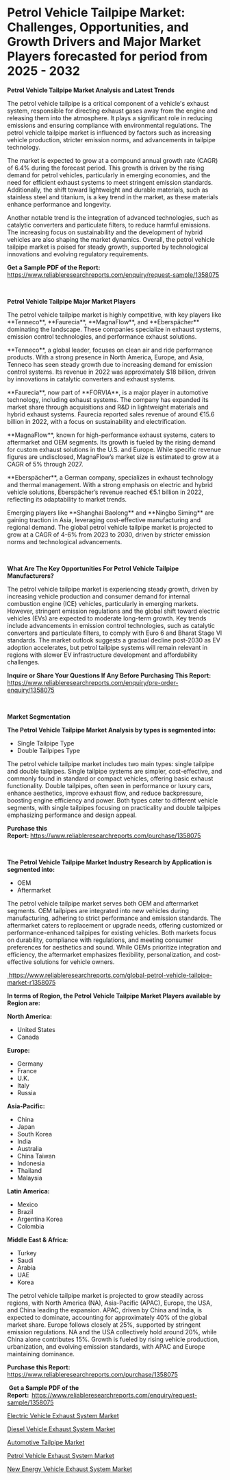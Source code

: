<p><h1>Petrol Vehicle Tailpipe Market: Challenges, Opportunities, and Growth Drivers and Major Market Players forecasted for period from 2025 - 2032</h1></p><p><strong>Petrol Vehicle Tailpipe Market Analysis and Latest Trends</strong></p>
<p><p>The petrol vehicle tailpipe is a critical component of a vehicle's exhaust system, responsible for directing exhaust gases away from the engine and releasing them into the atmosphere. It plays a significant role in reducing emissions and ensuring compliance with environmental regulations. The petrol vehicle tailpipe market is influenced by factors such as increasing vehicle production, stricter emission norms, and advancements in tailpipe technology.</p><p>The market is expected to grow at a compound annual growth rate (CAGR) of 6.4% during the forecast period. This growth is driven by the rising demand for petrol vehicles, particularly in emerging economies, and the need for efficient exhaust systems to meet stringent emission standards. Additionally, the shift toward lightweight and durable materials, such as stainless steel and titanium, is a key trend in the market, as these materials enhance performance and longevity.</p><p>Another notable trend is the integration of advanced technologies, such as catalytic converters and particulate filters, to reduce harmful emissions. The increasing focus on sustainability and the development of hybrid vehicles are also shaping the market dynamics. Overall, the petrol vehicle tailpipe market is poised for steady growth, supported by technological innovations and evolving regulatory requirements.</p></p>
<p><strong>Get a Sample PDF of the Report:&nbsp;</strong> <a href="https://www.reliableresearchreports.com/enquiry/request-sample/1358075?utm_campaign=10&utm_medium=2&utm_source=Github&utm_content=ia&utm_term=23012025&utm_id=petrol-vehicle-tailpipe">https://www.reliableresearchreports.com/enquiry/request-sample/1358075</a></p>
<p>&nbsp;</p>
<p><strong>Petrol Vehicle Tailpipe Major Market Players</strong></p>
<p><p>The petrol vehicle tailpipe market is highly competitive, with key players like **Tenneco**, **Faurecia**, **MagnaFlow**, and **Eberspächer** dominating the landscape. These companies specialize in exhaust systems, emission control technologies, and performance exhaust solutions.</p><p>**Tenneco**, a global leader, focuses on clean air and ride performance products. With a strong presence in North America, Europe, and Asia, Tenneco has seen steady growth due to increasing demand for emission control systems. Its revenue in 2022 was approximately $18 billion, driven by innovations in catalytic converters and exhaust systems.</p><p>**Faurecia**, now part of **FORVIA**, is a major player in automotive technology, including exhaust systems. The company has expanded its market share through acquisitions and R&D in lightweight materials and hybrid exhaust systems. Faurecia reported sales revenue of around €15.6 billion in 2022, with a focus on sustainability and electrification.</p><p>**MagnaFlow**, known for high-performance exhaust systems, caters to aftermarket and OEM segments. Its growth is fueled by the rising demand for custom exhaust solutions in the U.S. and Europe. While specific revenue figures are undisclosed, MagnaFlow’s market size is estimated to grow at a CAGR of 5% through 2027.</p><p>**Eberspächer**, a German company, specializes in exhaust technology and thermal management. With a strong emphasis on electric and hybrid vehicle solutions, Eberspächer’s revenue reached €5.1 billion in 2022, reflecting its adaptability to market trends.</p><p>Emerging players like **Shanghai Baolong** and **Ningbo Siming** are gaining traction in Asia, leveraging cost-effective manufacturing and regional demand. The global petrol vehicle tailpipe market is projected to grow at a CAGR of 4-6% from 2023 to 2030, driven by stricter emission norms and technological advancements.</p></p>
<p>&nbsp;</p>
<p><strong>What Are The Key Opportunities For Petrol Vehicle Tailpipe Manufacturers?</strong></p>
<p><p>The petrol vehicle tailpipe market is experiencing steady growth, driven by increasing vehicle production and consumer demand for internal combustion engine (ICE) vehicles, particularly in emerging markets. However, stringent emission regulations and the global shift toward electric vehicles (EVs) are expected to moderate long-term growth. Key trends include advancements in emission control technologies, such as catalytic converters and particulate filters, to comply with Euro 6 and Bharat Stage VI standards. The market outlook suggests a gradual decline post-2030 as EV adoption accelerates, but petrol tailpipe systems will remain relevant in regions with slower EV infrastructure development and affordability challenges.</p></p>
<p><strong>Inquire or Share Your Questions If Any Before Purchasing This Report:</strong> <a href="https://www.reliableresearchreports.com/enquiry/pre-order-enquiry/1358075?utm_campaign=10&utm_medium=2&utm_source=Github&utm_content=ia&utm_term=23012025&utm_id=petrol-vehicle-tailpipe">https://www.reliableresearchreports.com/enquiry/pre-order-enquiry/1358075</a></p>
<p>&nbsp;</p>
<p><strong>Market Segmentation</strong></p>
<p><strong>The Petrol Vehicle Tailpipe Market Analysis by types is segmented into:</strong></p>
<p><ul><li>Single Tailpipe Type</li><li>Double Tailpipes Type</li></ul></p>
<p><p>The petrol vehicle tailpipe market includes two main types: single tailpipe and double tailpipes. Single tailpipe systems are simpler, cost-effective, and commonly found in standard or compact vehicles, offering basic exhaust functionality. Double tailpipes, often seen in performance or luxury cars, enhance aesthetics, improve exhaust flow, and reduce backpressure, boosting engine efficiency and power. Both types cater to different vehicle segments, with single tailpipes focusing on practicality and double tailpipes emphasizing performance and design appeal.</p></p>
<p><strong>Purchase this Report:&nbsp;</strong><a href="https://www.reliableresearchreports.com/purchase/1358075?utm_campaign=10&utm_medium=2&utm_source=Github&utm_content=ia&utm_term=23012025&utm_id=petrol-vehicle-tailpipe">https://www.reliableresearchreports.com/purchase/1358075</a></p>
<p>&nbsp;</p>
<p><strong>The Petrol Vehicle Tailpipe Market Industry Research by Application is segmented into:</strong></p>
<p><ul><li>OEM</li><li>Aftermarket</li></ul></p>
<p><p>The petrol vehicle tailpipe market serves both OEM and aftermarket segments. OEM tailpipes are integrated into new vehicles during manufacturing, adhering to strict performance and emission standards. The aftermarket caters to replacement or upgrade needs, offering customized or performance-enhanced tailpipes for existing vehicles. Both markets focus on durability, compliance with regulations, and meeting consumer preferences for aesthetics and sound. While OEMs prioritize integration and efficiency, the aftermarket emphasizes flexibility, personalization, and cost-effective solutions for vehicle owners.</p></p>
<p><a href="https://www.reliableresearchreports.com/global-petrol-vehicle-tailpipe-market-r1358075?utm_campaign=10&utm_medium=2&utm_source=Github&utm_content=ia&utm_term=23012025&utm_id=petrol-vehicle-tailpipe">&nbsp;https://www.reliableresearchreports.com/global-petrol-vehicle-tailpipe-market-r1358075</a></p>
<p><strong>In terms of Region, the Petrol Vehicle Tailpipe Market Players available by Region are:</strong></p>
<p>
    <p> <strong> North America: </strong>
        <ul>
            <li>United States</li>
            <li>Canada</li>
        </ul>
        </p> 
    <p> <strong> Europe: </strong>
        <ul>
            <li>Germany</li>
            <li>France</li>
            <li>U.K.</li>
            <li>Italy</li>
            <li>Russia</li>
        </ul>
        </p> 
    <p> <strong> Asia-Pacific: </strong>
        <ul>
            <li>China</li>
            <li>Japan</li>
            <li>South Korea</li>
            <li>India</li>
            <li>Australia</li>
            <li>China Taiwan</li>
            <li>Indonesia</li>
            <li>Thailand</li>
            <li>Malaysia</li>
        </ul>
        </p> 
    <p> <strong> Latin America: </strong>
        <ul>
            <li>Mexico</li>
            <li>Brazil</li>
            <li>Argentina Korea</li>
            <li>Colombia</li>
        </ul>
        </p> 
    <p> <strong> Middle East & Africa: </strong>
        <ul>
            <li>Turkey</li>
            <li>Saudi</li>
            <li>Arabia</li>
            <li>UAE</li>
            <li>Korea</li>
        </ul>
    </p>
    </p>
<p><p>The petrol vehicle tailpipe market is projected to grow steadily across regions, with North America (NA), Asia-Pacific (APAC), Europe, the USA, and China leading the expansion. APAC, driven by China and India, is expected to dominate, accounting for approximately 40% of the global market share. Europe follows closely at 25%, supported by stringent emission regulations. NA and the USA collectively hold around 20%, while China alone contributes 15%. Growth is fueled by rising vehicle production, urbanization, and evolving emission standards, with APAC and Europe maintaining dominance.</p></p>
<p><strong>Purchase this Report: </strong><a href="https://www.reliableresearchreports.com/purchase/1358075?utm_campaign=10&utm_medium=2&utm_source=Github&utm_content=ia&utm_term=23012025&utm_id=petrol-vehicle-tailpipe">https://www.reliableresearchreports.com/purchase/1358075</a></p>
<p>&nbsp;<strong>Get a Sample PDF of the Report:&nbsp;&nbsp;</strong><a href="https://www.reliableresearchreports.com/enquiry/request-sample/1358075?utm_campaign=10&utm_medium=2&utm_source=Github&utm_content=ia&utm_term=23012025&utm_id=petrol-vehicle-tailpipe">https://www.reliableresearchreports.com/enquiry/request-sample/1358075</a></p>
<p><strong></strong></p>
<p><p><a href="https://github.com/leopardmicheal7019/Market-Research-Report-List-1/blob/main/electric-vehicle-exhaust-system-market.md?utm_campaign=10&utm_medium=2&utm_source=Github&utm_content=ia&utm_term=23012025&utm_id=petrol-vehicle-tailpipe">Electric Vehicle Exhaust System Market</a></p><p><a href="https://github.com/JubayerMia832/Market-Research-Report-List-1/blob/main/diesel-vehicle-exhaust-system-market.md?utm_campaign=10&utm_medium=2&utm_source=Github&utm_content=ia&utm_term=23012025&utm_id=petrol-vehicle-tailpipe">Diesel Vehicle Exhaust System Market</a></p><p><a href="https://github.com/domoniqueluoma76/Market-Research-Report-List-1/blob/main/automotive-tailpipe-market.md?utm_campaign=10&utm_medium=2&utm_source=Github&utm_content=ia&utm_term=23012025&utm_id=petrol-vehicle-tailpipe">Automotive Tailpipe Market</a></p><p><a href="https://github.com/ygfu6u/Market-Research-Report-List-1/blob/main/petrol-vehicle-exhaust-system-market.md?utm_campaign=10&utm_medium=2&utm_source=Github&utm_content=ia&utm_term=23012025&utm_id=petrol-vehicle-tailpipe">Petrol Vehicle Exhaust System Market</a></p><p><a href="https://github.com/millionkaryn68/Market-Research-Report-List-1/blob/main/new-energy-vehicle-exhaust-system-market.md?utm_campaign=10&utm_medium=2&utm_source=Github&utm_content=ia&utm_term=23012025&utm_id=petrol-vehicle-tailpipe">New Energy Vehicle Exhaust System Market</a></p></p>